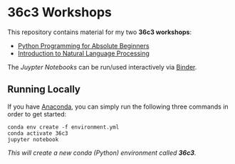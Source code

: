 # 36c3 Workshops
This repository contains material for my two **36c3 workshops**:

* [Python Programming for Absolute Beginners](https://events.ccc.de/congress/2019/wiki/index.php/Session:Python_Programming_for_Absolute_Beginner)
* [Introduction to Natural Language Processing](https://events.ccc.de/congress/2019/wiki/index.php/Session:Introduction_to_Natural_Language_Processing)

The *Juypter Notebooks* can be run/used interactively via [Binder](https://mybinder.org/v2/gh/IngoKl/36c3-workshops/master).

## Running Locally
If you have [Anaconda](https://www.anaconda.com), you can simply run the following three commands in order to get started:

```
conda env create -f environment.yml
conda activate 36c3
jupyter notebook
```

*This will create a new conda (Python) environment called **36c3**.*